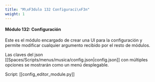 ```yaml
---
title: "M\xF3dulo 132 Configuraci\xF3n"
weight: 1
---
```


#### Módulo 132: Configuración

Este es el módulo encargado de crear una UI para la configuración y permite modificar cualquier argumento recibido por el resto de módulos.

Las claves del json [[Spaces/Scripts/menus/musica/config.json|config.json]] con múltiples opciones se mostrarán como un menú desplegable.


Script:
[[config_editor_module.py]]
